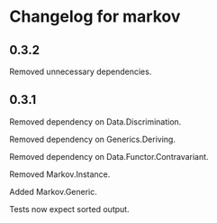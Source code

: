 # Changelog for markov

## 0.3.2
Removed unnecessary dependencies.

## 0.3.1
Removed dependency on Data.Discrimination.

Removed dependency on Generics.Deriving.

Removed dependency on Data.Functor.Contravariant.

Removed Markov.Instance.

Added Markov.Generic.

Tests now expect sorted output.

